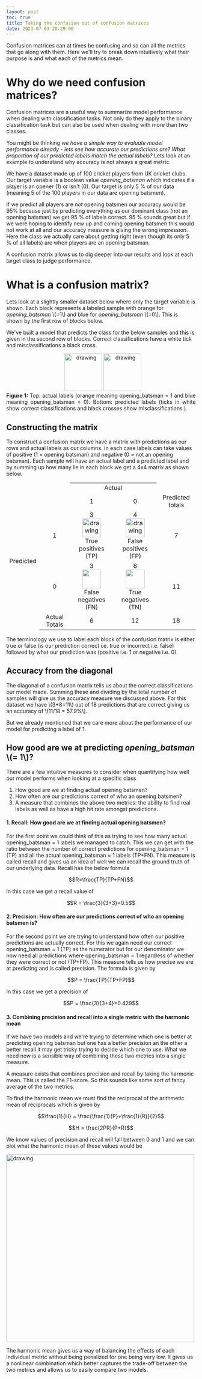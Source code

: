 ```yaml
---
layout: post
toc: true
title: Taking the confusion out of confusion matrices
date: 2023-07-03 20:29:00
---
```


Confusion matrices can at times be confusing and so can all the metrics that go along with them. Here we'll try to break down intuitively what their purpose is and what each of the metrics mean.


# Why do we need confusion matrices?

Confusion matrices are a useful way to summarize model performance when dealing with classification tasks. Not only do they apply to the binary classification task but can also be used when dealing with more than two classes.

You might be thinking *we have a simple way to evaluate model performance already - lets see how accurate our predictions are? What proportion of our predicted labels match the actual labels?* Lets look at an example to understand why accuracy is not always a great metric.

We have a dataset made up of 100 cricket players from UK cricket clubs. Our target variable is a boolean value *opening_batsman*  which indicates if a player is an opener (1) or isn't (0). Our target is only 5 % of our data (meaning 5 of the 100 players in our data are opening batsmen).

If we predict all players are *not* opening batsmen our accuracy would be 95% because just by predicting everything as our dominant class (not an opening batsman) we get 95 % of labels correct. 95 % sounds great but if we were hoping to identify new up and coming opening batsmen this would not work at all and our accuracy measure is giving the wrong impression. Here the class we actually care about getting right (even though its only 5 % of all labels) are when players are an opening batsman.

A confusion matrix allows us to dig deeper into our results and look at each target class to judge performance.

# What is a confusion matrix?

Lets look at a slightly smaller dataset below where only the target variable is shown. Each block represents a labeled sample with orange for *opening_batsman* \\(=1\\) and blue for *opening_batsman* \\(=0\\). This is shown by the first row of blocks below.

We've built a model that predicts the class for the below samples and this is given in the second row of blocks. Correct classifications have a white tick and misclassifications a black cross.

<div style="text-align: center;">
<img src="{{site.baseurl}}/assets/img/samples.png" alt="drawing" style="height: 100px; object-fit: scale-down;padding-bottom:-40px;padding-left:10px;"/>


<img src="{{site.baseurl}}/assets/img/predictions.png" alt="drawing" style="height:100px;object-fit: scale-down;padding-top:-100px;"/>
     <div class="caption" style='text-align:justify;'><b>Figure 1:</b> Top: actual labels (orange meaning opening_batsman = 1 and blue meaning opening_batsman = 0). Bottom: predicted labels (ticks in white show correct classifications and black crosses show misclassifications.).</div>
</div>

## Constructing the matrix

To construct a confusion matrix we have a matrix with predictions as our rows and actual labels as our columns. In each case labels can take values of positive (1 = opening batsman) and negative (0 = not an opening batsman). Each sample will have an actual label and a predicted label and by summing up how many lie in each block we get a 4x4 matrix as shown below. 



<table style = 'max-width:900px; text-align:center;'>
<tr>
     <td style="border-bottom-style: hidden;border-top-style: hidden;border-left-style: hidden;"></td>
     <td style="border-bottom-style: hidden;border-top-style: hidden;border-left-style: hidden;"></td>
     <td colspan="2"> Actual  </td>
     <td style="border-top-style: hidden;border-right-style: hidden;"></td>
</tr>
<tr>
     <td style="border-top-style: hidden;border-left-style: hidden;"></td>
     <td style="border-top-style: hidden;border-left-style: hidden;">  </td>
     <td> 1 </td>
     <td>0</td>
     <td> Predicted totals</td>

</tr>

<tr>
     <td rowspan='2' style='center'>Predicted</td>
     <td >1</td>
     <td > 3 <br />  <img src="{{site.baseurl}}/assets/img/tp.png" alt="drawing" style="width:50px;border:0"
     /> <br />  True positives <br/>(TP) </td>
     <td> 4 <br /> <img src="{{site.baseurl}}/assets/img/fp.png" alt="drawing" style="width:50px;border:0"/> <br /> False positives (FP)  </td>
     <td> 7</td>
</tr>
<tr>
     <td >0</td>
     <td > 3<br /><img src="{{site.baseurl}}/assets/img/fn.png" alt="" style="width:50px;border:0;"/> <br /> False negatives (FN) </td>
     <td> 8<br /><img src="{{site.baseurl}}/assets/img/tn.png" alt="" style="width:50px;border:0;"/> <br /> True negatives (TN) </td>
     <td> 11</td>
</tr>
<tr>
<td style="border-bottom-style: hidden;border-left-style: hidden;"></td>
     <td >Actual Totals</td>
     <td> 6 </td>
     <td> 12 </td>
     <td >18</td>

</tr>
</table>

The terminology we use to label each block of the confusion matrix is either true or false (is our prediction correct i.e. true or incorrect i.e. false) followed by what our prediction was (positive i.e. 1 or negative i.e. 0). 

## Accuracy from the diagonal

The diagonal of a confusion matrix tells us about the correct classifications our model made. Summing these and dividing by the total number of samples will give us the accuracy measure we discussed above. For this dataset we have \\(3+8=11\\) out of 18 predictions that are correct giving us an accuracy of \\(11/18 = 57.9\%\\).  

But we already mentioned that we care more about the performance of our model for predicting a label of 1.


## How good are we at predicting *opening_batsman* \\(= 1\\)?

There are a few intuitive measures to consider when quantifying how well our model performs when looking at a specific class

1. How good are we at finding actual opening batsmen?
2. How often are our predictions correct of who an opening batsmen?
3. A measure that combines the above two metrics: the ability to find real labels as well as have a high hit rate amongst predictions.


#### 1. Recall: How good are we at finding actual opening batsmen?
For the first point we could think of this as trying to see how many actual opening_batsman = 1 labels we managed to catch. This we can get with the ratio between the number of correct predictions for opening_batsman = 1  (TP) and all the actual opening_batsman = 1 labels (TP+FN). This measure is called recall and gives ua an idea of well we can recall the ground truth of our underlying data. Recall has the below formula

$$R=\frac{TP}{TP+FN}$$

In this case we get a recall value of 

$$R = \frac{3}{3+3}=0.5$$

#### 2. Precision: How often are our predictions correct of who an opening batsmen is?

For the second point we are trying to understand how often our positive predictions are actually correct. For this we again need our correct opening_batsman = 1 (TP) as the numerator but for our denominator we now need all predictions where opening_batsman = 1 regardless of whether they were correct or not (TP+FP). This measure tells us how precise we are at predicting and is called precision. The formula is given by

$$P = \frac{TP}{TP+FP}$$

In this case we get a precision of

$$P = \frac{3}{3+4}=0.429$$

#### 3. Combining precision and recall into a single metric with the harmonic mean

If we have two models and we're trying to determine which one is better at predicting opening batsman but one has a better precision an the other a better recall it may get tricky trying to decide which one to use. What we need now is a sensible way of combining these two metrics into a single measure.

A measure exists that combines precision and recall by taking the harmonic mean. This is called the F1-score. So this sounds like some sort of fancy average of the two metrics.

To find the harmonic mean we must find the reciprocal of the arithmetic mean of reciprocals which is given by

$$\frac{1}{H} = \frac{\frac{1}{P}+\frac{1}{R}}{2}$$

$$H = \frac{2PR}{P+R}$$

We know values of precision and recall will fall between 0 and 1 and we can plot what the harmonic mean of these values would be 

<img src="{{site.baseurl}}/assets/img/f1-score.png" alt="drawing" style="width:500px;"/>


The harmonic mean gives us a way of balancing the effects of each individual metric without being penalized for one being very low. It gives us a nonlinear combination which better captures the trade-off between the two metrics and allows us to easily compare two models.